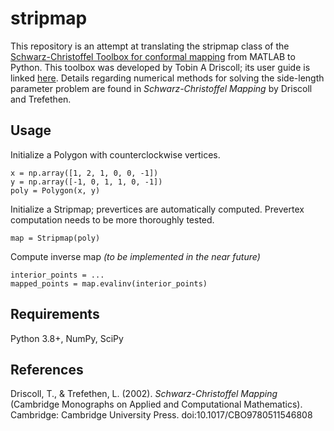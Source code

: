 # stripmap 

This repository is an attempt at translating the stripmap class of the [Schwarz-Christoffel Toolbox for conformal mapping](https://github.com/tobydriscoll/sc-toolbox) from MATLAB to Python. This toolbox was developed by Tobin A Driscoll; its user guide is linked [here](https://tobydriscoll.net/project/sc-toolbox/guide.pdf). Details regarding numerical methods for solving the side-length parameter problem are found in *Schwarz-Christoffel Mapping* by Driscoll and Trefethen. 

## Usage

Initialize a Polygon with counterclockwise vertices.
```
x = np.array([1, 2, 1, 0, 0, -1])
y = np.array([-1, 0, 1, 1, 0, -1])
poly = Polygon(x, y)
```

Initialize a Stripmap; prevertices are automatically computed. Prevertex computation needs to be more thoroughly tested.
```
map = Stripmap(poly)
```

Compute inverse map *(to be implemented in the near future)*
```
interior_points = ...
mapped_points = map.evalinv(interior_points)
```

## Requirements

Python 3.8+, NumPy, SciPy

## References 

Driscoll, T., & Trefethen, L. (2002). *Schwarz-Christoffel Mapping* (Cambridge Monographs on Applied and Computational Mathematics). Cambridge: Cambridge University Press. doi:10.1017/CBO9780511546808
